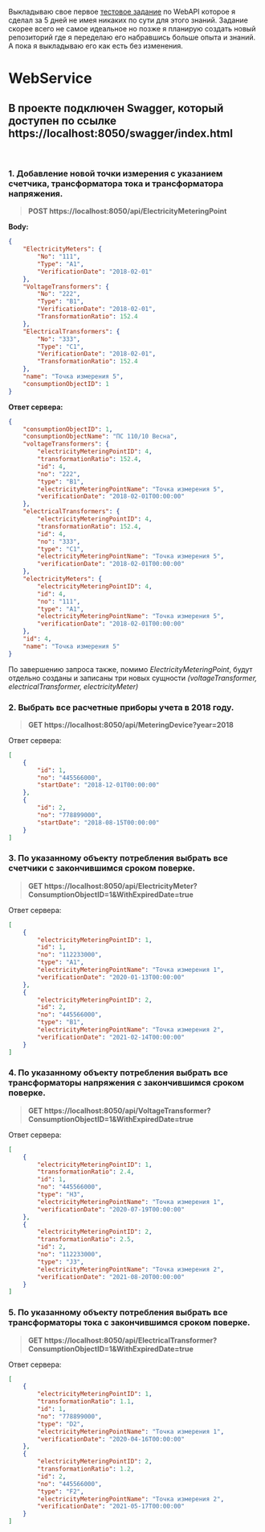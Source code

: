 Выкладываю свое первое [тестовое задание](https://github.com/RostislavBerezhnoy/WebService-v1/blob/master/Test.pdf) по WebAPI которое я сделал за 5 дней не имея никаких по сути для этого знаний. 
Задание скорее всего не самое идеальное но позже я планирую создать новый репозиторий где я переделаю его набравшись больше опыта и знаний. А пока я выкладываю его как есть без изменения.


# WebService

## В проекте подключен Swagger, который доступен по ссылке https://localhost:8050/swagger/index.html
&nbsp;&nbsp;&nbsp;&nbsp;&nbsp;&nbsp;

### **1. Добавление новой точки измерения с указанием счетчика, трансформатора тока и трансформатора напряжения.**

> **POST https://localhost:8050/api/ElectricityMeteringPoint**

**Body:**

```json
{
    "ElectricityMeters": {
        "No": "111",
        "Type": "A1",
        "VerificationDate": "2018-02-01"
    },
    "VoltageTransformers": {
        "No": "222",
        "Type": "B1",
        "VerificationDate": "2018-02-01",
        "TransformationRatio": 152.4
    },
    "ElectricalTransformers": {
        "No": "333",
        "Type": "C1",
        "VerificationDate": "2018-02-01",
        "TransformationRatio": 152.4
    },
    "name": "Точка измерения 5",
    "consumptionObjectID": 1
}
```

**Ответ сервера:**

```json
{
    "consumptionObjectID": 1,
    "consumptionObjectName": "ПС 110/10 Весна",
    "voltageTransformers": {
        "electricityMeteringPointID": 4,
        "transformationRatio": 152.4,
        "id": 4,
        "no": "222",
        "type": "B1",
        "electricityMeteringPointName": "Точка измерения 5",
        "verificationDate": "2018-02-01T00:00:00"
    },
    "electricalTransformers": {
        "electricityMeteringPointID": 4,
        "transformationRatio": 152.4,
        "id": 4,
        "no": "333",
        "type": "C1",
        "electricityMeteringPointName": "Точка измерения 5",
        "verificationDate": "2018-02-01T00:00:00"
    },
    "electricityMeters": {
        "electricityMeteringPointID": 4,
        "id": 4,
        "no": "111",
        "type": "A1",
        "electricityMeteringPointName": "Точка измерения 5",
        "verificationDate": "2018-02-01T00:00:00"
    },
    "id": 4,
    "name": "Точка измерения 5"
}
```

По завершению запроса также, помимо *ElectricityMeteringPoint*, будут отдельно созданы и записаны три новых сущности *(voltageTransformer, electricalTransformer, electricityMeter)*

### **2. Выбрать все расчетные приборы учета в 2018 году.**

> **GET https://localhost:8050/api/MeteringDevice?year=2018**

Ответ сервера:
```json
[
    {
        "id": 1,
        "no": "445566000",
        "startDate": "2018-12-01T00:00:00"
    },
    {
        "id": 2,
        "no": "778899000",
        "startDate": "2018-08-15T00:00:00"
    }
]
```

### **3. По указанному объекту потребления выбрать все счетчики с закончившимся сроком поверке.**

> **GET https://localhost:8050/api/ElectricityMeter?ConsumptionObjectID=1&WithExpiredDate=true**

Ответ сервера:
```json
[
    {
        "electricityMeteringPointID": 1,
        "id": 1,
        "no": "112233000",
        "type": "A1",
        "electricityMeteringPointName": "Точка измерения 1",
        "verificationDate": "2020-01-13T00:00:00"
    },
    {
        "electricityMeteringPointID": 2,
        "id": 2,
        "no": "445566000",
        "type": "B1",
        "electricityMeteringPointName": "Точка измерения 2",
        "verificationDate": "2021-02-14T00:00:00"
    }
]
```

### **4. По указанному объекту потребления выбрать все трансформаторы напряжения с закончившимся сроком поверке.**

> **GET https://localhost:8050/api/VoltageTransformer?ConsumptionObjectID=1&WithExpiredDate=true**

Ответ сервера:
```json
[
    {
        "electricityMeteringPointID": 1,
        "transformationRatio": 2.4,
        "id": 1,
        "no": "445566000",
        "type": "H3",
        "electricityMeteringPointName": "Точка измерения 1",
        "verificationDate": "2020-07-19T00:00:00"
    },
    {
        "electricityMeteringPointID": 2,
        "transformationRatio": 2.5,
        "id": 2,
        "no": "112233000",
        "type": "J3",
        "electricityMeteringPointName": "Точка измерения 2",
        "verificationDate": "2021-08-20T00:00:00"
    }
]
```

### **5. По указанному объекту потребления выбрать все трансформаторы тока с закончившимся сроком поверке.** 

> **GET https://localhost:8050/api/ElectricalTransformer?ConsumptionObjectID=1&WithExpiredDate=true**

Ответ сервера:
```json
[
    {
        "electricityMeteringPointID": 1,
        "transformationRatio": 1.1,
        "id": 1,
        "no": "778899000",
        "type": "D2",
        "electricityMeteringPointName": "Точка измерения 1",
        "verificationDate": "2020-04-16T00:00:00"
    },
    {
        "electricityMeteringPointID": 2,
        "transformationRatio": 1.2,
        "id": 2,
        "no": "445566000",
        "type": "F2",
        "electricityMeteringPointName": "Точка измерения 2",
        "verificationDate": "2021-05-17T00:00:00"
    }
]
```